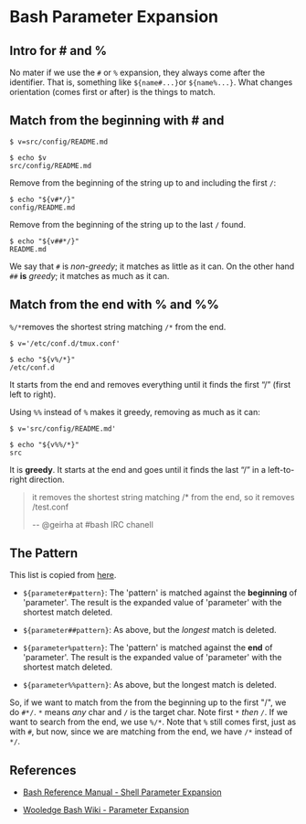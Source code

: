 # Bash Parameter Expansion

## Intro for # and %

No mater if we use the `#` or `%` expansion, they always come after the identifier. That is, something like `${name#...}`or `${name%...}`. What changes orientation (comes first or after) is the things to match.

## Match from the beginning with # and

```shell
$ v=src/config/README.md

$ echo $v
src/config/README.md
```

Remove from the beginning of the string up to and including the first `/`:

```
$ echo "${v#*/}"
config/README.md
```

Remove from the beginning of the string up to the last `/` found.

```
$ echo "${v##*/}"
README.md
```

We say that `#` is *non-greedy*; it matches as little as it can. On the other hand `##` **is** *greedy*; it matches as much as it can.

## Match from the end with % and %%

`%/*`removes the shortest string matching `/*` from the end.

```shell
$ v='/etc/conf.d/tmux.conf'

$ echo "${v%/*}"
/etc/conf.d
```

It starts from the end and removes everything until it finds the first “/” (first left to right).

Using `%%` instead of `%` makes it greedy, removing as much as it can:

```shell
$ v='src/config/README.md'

$ echo "${v%%/*}"
src
```

It is **greedy**. It starts at the end and goes until it finds the last “/” in a left-to-right direction.

>  it removes the shortest string matching /* from the end, so it removes /test.conf
> 
> -- @geirha at #bash IRC chanell

## The Pattern

This list is copied from [here](https://mywiki.wooledge.org/BashGuide/Parameters#Parameter_Expansion).

* `${parameter#pattern}`: The 'pattern' is matched against the **beginning** of 'parameter'. The result is the expanded value of 'parameter' with the shortest match deleted.

* `${parameter##pattern}`: As above, but the *longest* match is deleted.

* `${parameter%pattern}`: The 'pattern' is matched against the **end** of 'parameter'. The result is the expanded value of 'parameter' with the shortest match deleted.

* `${parameter%%pattern}`: As above, but the longest match is deleted. 



So, if we want to match from the from the beginning up to the first "/", we do `#*/`. `*` means *any* char and `/` is the target char. Note first `*` _then_ `/`. If we want to search from the end, we use `%/*`. Note that `%` still comes first, just as with `#`, but now, since we are matching from the end, we have `/*` instead of `*/`.



## References

* [Bash Reference Manual - Shell Parameter Expansion](https://www.gnu.org/savannah-checkouts/gnu/bash/manual/bash.html#Shell-Parameter-Expansion)

* [Wooledge Bash Wiki - Parameter Expansion](https://mywiki.wooledge.org/BashGuide/Parameters#Parameter_Expansion)

